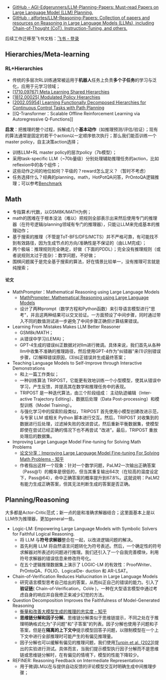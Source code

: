 - [GitHub - AGI-Edgerunners/LLM-Planning-Papers: Must-read Papers on Large Language Model (LLM) Planning.](https://github.com/AGI-Edgerunners/LLM-Planning-Papers)
- [GitHub - atfortes/LLM-Reasoning-Papers: Collection of papers and resources on Reasoning in Large Language Models (LLMs), including Chain-of-Thought (CoT), Instruction-Tuning, and others.](https://github.com/atfortes/LLM-Reasoning-Papers)

后续工作迁移至飞书文档：[飞书 - 登录](https://fudannlp.feishu.cn/docx/S4Y3dlY9soSZXDx0TAyc9IwXnQb)
## Hierarchies/Meta-learning

### RL+Hierarchies
- 传统的多层次RL训练通常被运用于**机器人**任务上负责**多个子任务**的学习与泛化，应用于元学习领域；   
- [[1710.09767] Meta Learning Shared Hierarchies]([https://arxiv.org/abs/1710.09767](https://arxiv.org/abs/1710.09767))
- [[1812.00025] Modulated Policy Hierarchies]([https://arxiv.org/abs/1812.00025](https://arxiv.org/abs/1812.00025))
- [[2002.05954] Learning Functionally Decomposed Hierarchies for Continuous Control Tasks with Path Planning]([https://arxiv.org/abs/2002.05954](https://arxiv.org/abs/2002.05954))
- [[Q-Transformer：Scalable Offline Reinforcement Learning via Autoregressive Q-Functions]]
    
  
**启发**：把推理的整个过程，拆解成几个**基本动作**（如推理预测/评估/验证）；现有的算法通常是固定的若干个action以一定顺序依次执行；那么我们能否训练一个master policy，自主决策action选择；
- 训练LLM+RL master policy的层次policy（7b模型）；
- 采用task-specific LLM（~70b量级）分别处理辅助推理任务的action，比如reflexion中的各个组件；
- 这些动作之间的地位如何？平级的？reward怎么定义？（暂时不考虑）
- 任务选择什么？经典的planning，math，HotPotQA问答，PrOntoQA逻辑推理；可以参考[Benchmark](https://github.com/atfortes/LLM-Reasoning-Papers?tab=readme-ov-file#benchmark)
    
## Math
- 专指算术/代数，以GSM8K/MATH为例；
- math的困难在于根本没法（难以）把规则全部表示出来然后使用专门的推理器（在符号逻辑/planning领域有专门的推理器），只能让LLM来完成基本的推理动作；
- 基于搜索的推理（不管是ToT-BFS/DFS/MCTS）并不严格可靠，有可能找不到有效路径，因为生成节点的方向/准确性是不保证的（由LLM完成）；
- 两个极端：推理规则完全确定，好做（下面的PDDL）；完全没有推理规则（或者说规则太过于庞杂）：数学问题，不好做；
- 围棋问题属于是完全基于搜索的算法，好在情景比较单一，没有推理可言就是纯搜索；
    

#### 论文

- MathPrompter：Mathematical Reasoning using Large Language Models
    - [MathPrompter: Mathematical Reasoning using Large Language Models](https://arxiv.org/abs/2303.05398)
    - 设计了两种prompt（数学方程和Python函数）来引导语言模型进行"思考"，并且这两种结果可以交叉验证。一方面预设了中间步骤，同时通过带入不同的数值测试进一步避免了中间步骤正确但计算结果错误。
- Learning From Mistakes Makes LLM Better Reasoner
    - GSM8k/MATH；
    - 从错误中学习(LEMA)；
    - GPT-4生成的错误纠正数据对对llm进行微调。具体来说，我们首先从各种llm中收集不准确的推理路径，然后使用GPT-4作为"纠错器"来(1)识别错误步骤，(2)解释错误原因，(3)纠正错误并生成最终答案；
- Teaching Language Models to Self-Improve through Interactive Demonstrations
    - 和上一篇工作类似；
    - 一种训练算法 TRIPOST，它能更有效地训练一个小型模型，使其从错误中学习，产生反馈，并提高其在数学和推理任务中的表现。
    - TRIPOST 是一种迭代算法，由三个阶段组成： 主动轨迹编辑（Inter- active Trajectory Editing）、数据后处理（Data Post-processing）和模型训练（Model Training）。
    - 与强化学习中的探索阶段类似，TRIPOST 首先使用小模型创建改进示范，与专家 LLM 或相关 Python 脚本进行交互。然后，TRIPOST 对收集到的数据进行后处理，过滤掉失败的改进尝试，然后重新平衡数据集，使模型即使在尝试已经正确的情况下也不再尝试 "改进"。最后，TRIPOST 重放处理后的数据集。
- Improving Large Language Model Fine-tuning for Solving Math Problems
    - [论文分享：Improving Large Language Model Fine-tuning For Solving Math Problems - 知乎](https://zhuanlan.zhihu.com/p/667243909)
    - 作者指出这样一个现象：针对一个数学问题，PaLM2一次输出正确答案（Pass@1）的概率是很低的，但当其重复输出64次（在较高的温度设定下，Pass@64），命中正确答案的概率提升到67.8%。这就说明：PaLM2有能力生成正确答案，但其无法判断生成的答案是否正确。
        
## **Planning/Reasoning**

大多都是Actor-Critic范式；新一点的是和准确求解器结合；这里面基本上是以LLM作为推理器，更加general一些。

- Logic-LM: Empowering Large Language Models with Symbolic Solvers for Faithful Logical Reasoning.
    - 将 LLM 与**符号求解器**整合在一起，以改进逻辑问题的解决。
    - 首先利用 LLM 将自然语言问题转化为符号表述。然后，一个确定性的符号求解器对所表述的问题进行推理。我们还引入了一个自我完善模块，利用符号求解器的错误信息来修改符号化。
    - 在五个逻辑推理数据集上演示了 LOGIC-LM 的有效性：ProofWriter、PrOntoQA、FOLIO、LogicalDe- duction 和 AR-LSAT。
- Chain-of-Verification Reduces Hallucination in Large Language Models
    - 研究语言模型思考自己给出的答案，从而纠正自己的错误的能力。引入了**验证链**( Chain-of-Verification，CoVe )，一种在大型语言模型中通过考虑自身的响应并自我修正来减少幻觉的方法。
- Question Decomposition Improves the Faithfulness of Model-Generated Reasoning
    - [衡量和改善大模型生成的推理的忠实度 - 知乎](https://zhuanlan.zhihu.com/p/648216748)
    - **思维链分解和因子分解**。思维链分解类似于思维链提示，不同之处在于推理明确格式化为"子问题"和"子答案"的列表。因子分解也使用子问题和子答案，但是在**隔离的上下文中**提示模型回答子问题，以限制模型在一个上下文中进行全部推理时可能产生的有偏见推理量。
    - 因子分解也可以缓解有偏见的推理问题，我们使用[Turpin et al. (2023)](https://link.zhihu.com/?target=https%3A//arxiv.org/abs/2305.04388)提出的实验进行测试。具体而言，当我们提示模型执行因子分解而不是思维链或思维链分解时，在有偏见的情境下，模型的性能下降较少。
- REFINER: Reasoning Feedback on Intermediate Representations
    - 用于微调LM以在与提供自动反馈的评论模型交互时明确生成中间推理步骤；
        

